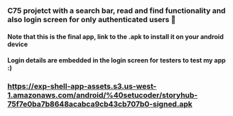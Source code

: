 ### C75 projetct with a search bar, read and find functionality and also login screen for only authenticated users 🔐
#### Note that this is the final app, link to the .apk to install it on your android device
#### Login details are embedded in the login screen for testers to test my app :)

### https://exp-shell-app-assets.s3.us-west-1.amazonaws.com/android/%40setucoder/storyhub-75f7e0ba7b8648acabca9cb43cb707b0-signed.apk

